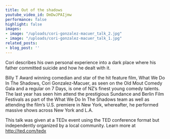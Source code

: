 ```yaml
---
title: Out of the shadows
youtube_video_id: DmDwJPAIjmw
performance: false
highlight: false
images:
- image: "/uploads/cori-gonzalez-macuer_talk_2.jpg"
- image: "/uploads/cori-gonzalez-macuer_talk_1.jpg"
related_posts:
- blog_post: ''
---
```


Cori describes his own personal experience into a dark place where his father committed suicide and how he dealt with it.

Billy T Award winning comedian and star of the hit feature film, What We Do In The Shadows, Cori Gonzalez-Macuer, as seen on the Old Mout Comedy Gala and a regular on 7 Days, is one of NZ’s finest young comedy talents. The last year has seen him attend the prestigious Sundance and Berlin Film Festivals as part of the What We Do In The Shadows team as well as attending the film’s U.S. premiere in New York, whereafter, he performed massive shows across New York and L.A.

This talk was given at a TEDx event using the TED conference format but independently organized by a local community. Learn more at http://ted.com/tedx
